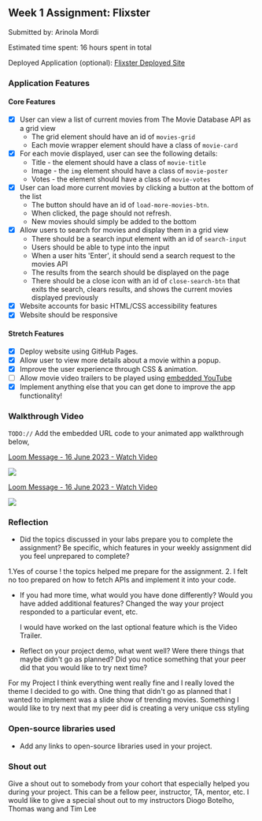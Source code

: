 ## Week 1 Assignment: Flixster

Submitted by: Arinola Mordi

Estimated time spent: 16 hours spent in total

Deployed Application (optional): [Flixster Deployed Site](https://arinolamordi.github.io/site-week1-project1-flixster-starter/)

### Application Features

#### Core Features

- [X] User can view a list of current movies from The Movie Database API as a grid view
  - The grid element should have an id of `movies-grid`
  - Each movie wrapper element should have a class of `movie-card`
- [X] For each movie displayed, user can see the following details:
  - Title - the element should have a class of `movie-title`
  - Image - the `img` element should have a class of `movie-poster`
  - Votes - the element should have a class of `movie-votes`
- [X] User can load more current movies by clicking a button at the bottom of the list
  - The button should have an id of `load-more-movies-btn`.
  - When clicked, the page should not refresh.
  - New movies should simply be added to the bottom
- [X] Allow users to search for movies and display them in a grid view
  - There should be a search input element with an id of `search-input`
  - Users should be able to type into the input
  - When a user hits 'Enter', it should send a search request to the movies API
  - The results from the search should be displayed on the page
  - There should be a close icon with an id of `close-search-btn` that exits the search, clears results, and shows the current movies displayed previously
- [X] Website accounts for basic HTML/CSS accessibility features
- [X] Website should be responsive

#### Stretch Features

- [X] Deploy website using GitHub Pages.
- [X] Allow user to view more details about a movie within a popup.
- [X] Improve the user experience through CSS & animation.
- [ ] Allow movie video trailers to be played using [embedded YouTube](https://support.google.com/youtube/answer/171780?hl=en)
- [X] Implement anything else that you can get done to improve the app functionality!

### Walkthrough Video

`TODO://` Add the embedded URL code to your animated app walkthrough below, 

<a href="https://www.loom.com/share/34ff7d1b7d984bccacd3fbca767e5ee0">
    <p>Loom Message - 16 June 2023 - Watch Video</p>
    <img style="max-width:300px;" src="https://cdn.loom.com/sessions/thumbnails/34ff7d1b7d984bccacd3fbca767e5ee0-with-play.gif">
  </a>

  <a href="https://www.loom.com/share/34ff7d1b7d984bccacd3fbca767e5ee0">
    <p>Loom Message - 16 June 2023 - Watch Video</p>
    <img style="max-width:300px;" src="https://cdn.loom.com/sessions/thumbnails/34ff7d1b7d984bccacd3fbca767e5ee0-with-play.gif">
  </a>

### Reflection

- Did the topics discussed in your labs prepare you to complete the assignment? Be specific, which features in your weekly assignment did you feel unprepared to complete?

1.Yes of course ! the topics helped me prepare for the assignment. 
2. I felt no too prepared on how to fetch APIs and implement it into your code. 

- If you had more time, what would you have done differently? Would you have added additional features? Changed the way your project responded to a particular event, etc.
   
   I would have worked on the last optional feature which is the Video Trailer.

- Reflect on your project demo, what went well? Were there things that maybe didn't go as planned? Did you notice something that your peer did that you would like to try next time?

For my Project I think everything went really fine and I really loved the theme I decided to go with. One thing that didn't go as planned that I wanted to implement was a slide show of trending movies. Something I would like to try next that my peer did is creating a very unique css styling 

### Open-source libraries used

- Add any links to open-source libraries used in your project.

### Shout out

Give a shout out to somebody from your cohort that especially helped you during your project. This can be a fellow peer, instructor, TA, mentor, etc. 
I would like to give a special shout out to my instructors Diogo Botelho, Thomas wang and Tim Lee

